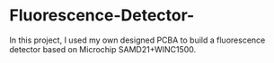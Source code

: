 # Fluorescence-Detector-
In this project, I used my own designed PCBA to build a fluorescence detector based on Microchip SAMD21+WINC1500.
